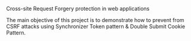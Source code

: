 Cross-site Request Forgery protection in web applications

The main objective of this project is to demonstrate how to prevent from CSRF attacks using Synchronizer Token pattern & Double Submit Cookie Pattern.
